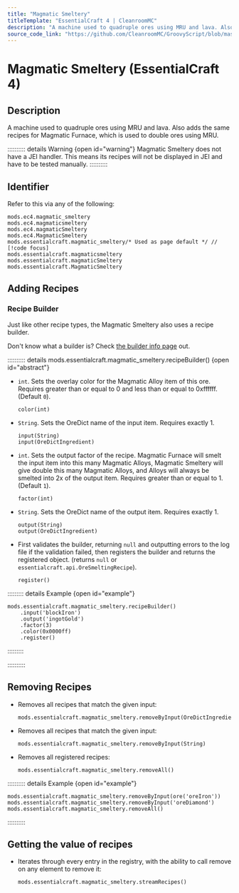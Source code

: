```yaml
---
title: "Magmatic Smeltery"
titleTemplate: "EssentialCraft 4 | CleanroomMC"
description: "A machine used to quadruple ores using MRU and lava. Also adds the same recipes for Magmatic Furnace, which is used to double ores using MRU."
source_code_link: "https://github.com/CleanroomMC/GroovyScript/blob/master/src/main/java/com/cleanroommc/groovyscript/compat/mods/essentialcraft/MagmaticSmeltery.java"
---
```


# Magmatic Smeltery (EssentialCraft 4)

## Description

A machine used to quadruple ores using MRU and lava. Also adds the same recipes for Magmatic Furnace, which is used to double ores using MRU.

:::::::::: details Warning {open id="warning"}
Magmatic Smeltery does not have a JEI handler. This means its recipes will not be displayed in JEI and have to be tested manually.
::::::::::

## Identifier

Refer to this via any of the following:

```groovy:no-line-numbers {5}
mods.ec4.magmatic_smeltery
mods.ec4.magmaticsmeltery
mods.ec4.magmaticSmeltery
mods.ec4.MagmaticSmeltery
mods.essentialcraft.magmatic_smeltery/* Used as page default */ // [!code focus]
mods.essentialcraft.magmaticsmeltery
mods.essentialcraft.magmaticSmeltery
mods.essentialcraft.MagmaticSmeltery
```


## Adding Recipes

### Recipe Builder

Just like other recipe types, the Magmatic Smeltery also uses a recipe builder.

Don't know what a builder is? Check [the builder info page](../../getting_started/builder.md) out.

:::::::::: details mods.essentialcraft.magmatic_smeltery.recipeBuilder() {open id="abstract"}
- `int`. Sets the overlay color for the Magmatic Alloy item of this ore. Requires greater than or equal to 0 and less than or equal to 0xffffff. (Default `0`).

    ```groovy:no-line-numbers
    color(int)
    ```

- `String`. Sets the OreDict name of the input item. Requires exactly 1.

    ```groovy:no-line-numbers
    input(String)
    input(OreDictIngredient)
    ```

- `int`. Sets the output factor of the recipe. Magmatic Furnace will smelt the input item into this many Magmatic Alloys, Magmatic Smeltery will give double this many Magmatic Alloys, and Alloys will always be smelted into 2x of the output item. Requires greater than or equal to 1. (Default `1`).

    ```groovy:no-line-numbers
    factor(int)
    ```

- `String`. Sets the OreDict name of the output item. Requires exactly 1.

    ```groovy:no-line-numbers
    output(String)
    output(OreDictIngredient)
    ```

- First validates the builder, returning `null` and outputting errors to the log file if the validation failed, then registers the builder and returns the registered object. (returns `null` or `essentialcraft.api.OreSmeltingRecipe`).

    ```groovy:no-line-numbers
    register()
    ```

::::::::: details Example {open id="example"}
```groovy:no-line-numbers
mods.essentialcraft.magmatic_smeltery.recipeBuilder()
    .input('blockIron')
    .output('ingotGold')
    .factor(3)
    .color(0x0000ff)
    .register()
```

:::::::::

::::::::::

## Removing Recipes

- Removes all recipes that match the given input:

    ```groovy:no-line-numbers
    mods.essentialcraft.magmatic_smeltery.removeByInput(OreDictIngredient)
    ```

- Removes all recipes that match the given input:

    ```groovy:no-line-numbers
    mods.essentialcraft.magmatic_smeltery.removeByInput(String)
    ```

- Removes all registered recipes:

    ```groovy:no-line-numbers
    mods.essentialcraft.magmatic_smeltery.removeAll()
    ```

:::::::::: details Example {open id="example"}
```groovy:no-line-numbers
mods.essentialcraft.magmatic_smeltery.removeByInput(ore('oreIron'))
mods.essentialcraft.magmatic_smeltery.removeByInput('oreDiamond')
mods.essentialcraft.magmatic_smeltery.removeAll()
```

::::::::::

## Getting the value of recipes

- Iterates through every entry in the registry, with the ability to call remove on any element to remove it:

    ```groovy:no-line-numbers
    mods.essentialcraft.magmatic_smeltery.streamRecipes()
    ```
